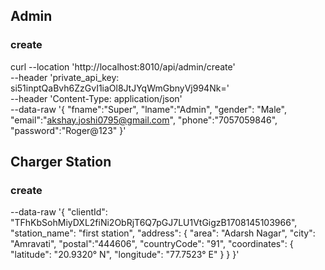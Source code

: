 ## Admin

### create

curl --location 'http://localhost:8010/api/admin/create' \
--header 'private_api_key: si51inptQaBvh6ZzGvI1iaOl8JtJYqWmGbnyVj994Nk=' \
--header 'Content-Type: application/json' \
--data-raw '{
"fname":"Super",
"lname":"Admin",
"gender": "Male",
"email":"akshay.joshi0795@gmail.com",
"phone":"7057059846",
"password":"Roger@123"
}'

## Charger Station

### create

--data-raw '{
"clientId": "TFhKbSohMiyDXL2fiNi2ObRjT6Q7pGJ7LU1VtGigzB1708145103966",
"station_name": "first station",
"address": {
"area": "Adarsh Nagar",
"city": "Amravati",
"postal":"444606",
"countryCode": "91",
"coordinates": {
"latitude": "20.9320° N",
"longitude": "77.7523° E"
}
}
}'
